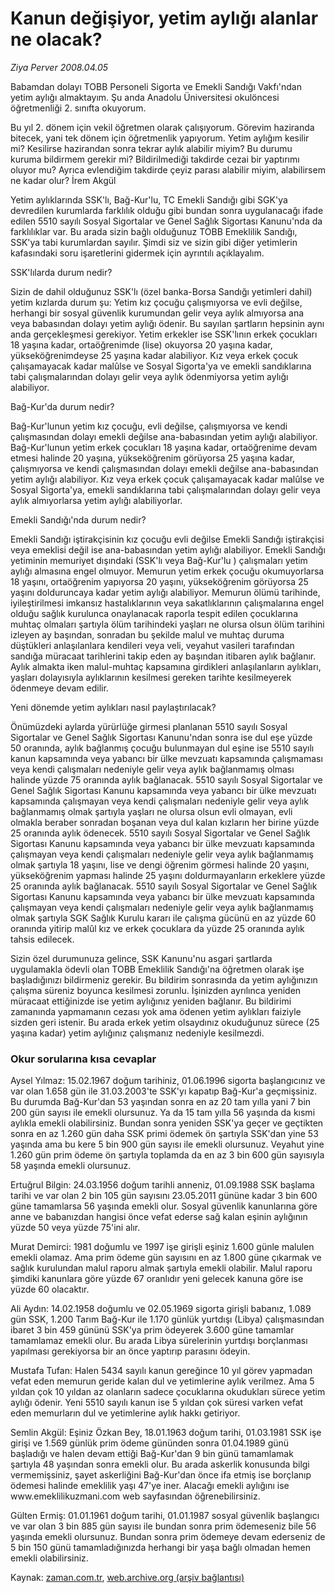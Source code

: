 # Kanun değişiyor, yetim aylığı alanlar ne olacak?

*Ziya Perver 2008.04.05*

<tr><td class="metin" colspan="2" style="padding-top: 20px; padding-left: 5px; padding-right: 10px;">Babamdan dolayı TOBB Personeli Sigorta ve Emekli Sandığı Vakfı'ndan yetim aylığı almaktayım. Şu anda Anadolu Üniversitesi okulöncesi öğretmenliği 2. sınıfta okuyorum.</td></tr><tr><td class="metin" colspan="2" style="padding-top: 20px; padding-left: 5px; padding-right: 10px;"><p>Bu yıl 2. dönem için vekil öğretmen olarak çalışıyorum. Görevim haziranda bitecek, yani tek dönem için öğretmenlik yapıyorum. Yetim aylığım kesilir mi? Kesilirse hazirandan sonra tekrar aylık alabilir miyim? Bu durumu kuruma bildirmem gerekir mi? Bildirilmediği takdirde cezai bir yaptırımı oluyor mu? Ayrıca evlendiğim takdirde çeyiz parası alabilir miyim, alabilirsem ne kadar olur? İrem Akgül
<p>Yetim aylıklarında SSK'lı, Bağ-Kur'lu, TC Emekli Sandığı gibi SGK'ya devredilen kurumlarda farklılık olduğu gibi bundan sonra uygulanacağı ifade edilen 5510 sayılı Sosyal Sigortalar ve Genel Sağlık Sigortası Kanunu'nda da farklılıklar var. Bu arada sizin bağlı olduğunuz TOBB Emeklilik Sandığı, SSK'ya tabi kurumlardan sayılır. Şimdi siz ve sizin gibi diğer yetimlerin kafasındaki soru işaretlerini gidermek için ayrıntılı açıklayalım.
<p>SSK'lılarda durum nedir?
<p>Sizin de dahil olduğunuz SSK'lı (özel banka-Borsa Sandığı yetimleri dahil) yetim kızlarda durum şu: Yetim kız çocuğu çalışmıyorsa ve evli değilse, herhangi bir sosyal güvenlik kurumundan gelir veya aylık almıyorsa ana veya babasından dolayı yetim aylığı ödenir. Bu sayılan şartların hepsinin aynı anda gerçekleşmesi gerekiyor. Yetim erkekler ise SSK'lının erkek çocukları 18 yaşına kadar, ortaöğrenimde (lise) okuyorsa 20 yaşına kadar, yükseköğrenimdeyse 25 yaşına kadar alabiliyor. Kız veya erkek çocuk çalışamayacak kadar malûlse ve Sosyal Sigorta'ya ve emekli sandıklarına tabi çalışmalarından dolayı gelir veya aylık ödenmiyorsa yetim aylığı alabiliyor.
<p>Bağ-Kur'da durum nedir?
<p>Bağ-Kur'lunun yetim kız çocuğu, evli değilse, çalışmıyorsa ve kendi çalışmasından dolayı emekli değilse ana-babasından yetim aylığı alabiliyor. Bağ-Kur'lunun yetim erkek çocukları 18 yaşına kadar, ortaöğrenime devam etmesi halinde 20 yaşına, yükseköğrenim görüyorsa 25 yaşına kadar, çalışmıyorsa ve kendi çalışmasından dolayı emekli değilse ana-babasından yetim aylığı alabiliyor. Kız veya erkek çocuk çalışamayacak kadar malûlse ve Sosyal Sigorta'ya, emekli sandıklarına tabi çalışmalarından dolayı gelir veya aylık almıyorlarsa yetim aylığı alabiliyorlar.
<p>Emekli Sandığı'nda durum nedir?
<p>Emekli Sandığı iştirakçisinin kız çocuğu evli değilse Emekli Sandığı iştirakçisi veya emeklisi değil ise ana-babasından yetim aylığı alabiliyor. Emekli Sandığı yetiminin memuriyet dışındaki (SSK'lı veya Bağ-Kur'lu ) çalışmaları yetim aylığı almasına engel olmuyor. Memurun yetim erkek çocuğu okumuyorlarsa 18 yaşını, ortaöğrenim yapıyorsa 20 yaşını, yükseköğrenim görüyorsa 25 yaşını dolduruncaya kadar yetim aylığı alabiliyor. Memurun ölümü tarihinde, iyileştirilmesi imkansız hastalıklarının veya sakatlıklarının çalışmalarına engel olduğu sağlık kurulunca onaylanacak raporla tespit edilen çocuklarına muhtaç olmaları şartıyla ölüm tarihindeki yaşları ne olursa olsun ölüm tarihini izleyen ay başından, sonradan bu şekilde malul ve muhtaç duruma düştükleri anlaşılanlara kendileri veya veli, veyahut vasileri tarafından sandığa müracaat tarihlerini takip eden ay başından itibaren aylık bağlanır. Aylık almakta iken malul-muhtaç kapsamına girdikleri anlaşılanların aylıkları, yaşları dolayısıyla aylıklarının kesilmesi gereken tarihte kesilmeyerek ödenmeye devam edilir.
<p>Yeni dönemde yetim aylıkları nasıl paylaştırılacak?
<p>Önümüzdeki aylarda yürürlüğe girmesi planlanan 5510 sayılı Sosyal Sigortalar ve Genel Sağlık Sigortası Kanunu'ndan sonra ise dul eşe yüzde 50 oranında, aylık bağlanmış çocuğu bulunmayan dul eşine ise 5510 sayılı kanun kapsamında veya yabancı bir ülke mevzuatı kapsamında çalışmaması veya kendi çalışmaları nedeniyle gelir veya aylık bağlanmamış olması halinde yüzde 75 oranında aylık bağlanacak. 5510 sayılı Sosyal Sigortalar ve Genel Sağlık Sigortası Kanunu kapsamında veya yabancı bir ülke mevzuatı kapsamında çalışmayan veya kendi çalışmaları nedeniyle gelir veya aylık bağlanmamış olmak şartıyla yaşları ne olursa olsun evli olmayan, evli olmakla beraber sonradan boşanan veya dul kalan kızların her birine yüzde 25 oranında aylık ödenecek. 5510 sayılı Sosyal Sigortalar ve Genel Sağlık Sigortası Kanunu kapsamında veya yabancı bir ülke mevzuatı kapsamında çalışmayan veya kendi çalışmaları nedeniyle gelir veya aylık bağlanmamış olmak şartıyla 18 yaşını, lise ve dengi öğrenim görmesi halinde 20 yaşını, yükseköğrenim yapması halinde 25 yaşını doldurmayanların erkeklere yüzde 25 oranında aylık bağlanacak. 5510 sayılı Sosyal Sigortalar ve Genel Sağlık Sigortası Kanunu kapsamında veya yabancı bir ülke mevzuatı kapsamında çalışmayan veya kendi çalışmaları nedeniyle gelir veya aylık bağlanmamış olmak şartıyla SGK Sağlık Kurulu kararı ile çalışma gücünü en az yüzde 60 oranında yitirip malûl kız ve erkek çocuklara da yüzde 25 oranında aylık tahsis edilecek. 
<p>Sizin özel durumunuza gelince, SSK Kanunu'nu asgari şartlarda uygulamakla ödevli olan TOBB Emeklilik Sandığı'na öğretmen olarak işe başladığınızı bildirmeniz gerekir. Bu bildirim sonrasında da yetim aylığınızın çalışma süreniz boyunca kesilmesi zorunlu. İşinizden ayrılınca yeniden müracaat ettiğinizde ise yetim aylığınız yeniden bağlanır. Bu bildirimi zamanında yapmamanın cezası yok ama ödenen yetim aylıkları faiziyle sizden geri istenir. Bu arada erkek yetim olsaydınız okuduğunuz sürece (25 yaşına kadar) yetim aylığınız çalışmanız nedeniyle kesilmezdi.
<p><h3>Okur sorularına kısa cevaplar</h3>
<p>Aysel Yılmaz: 15.02.1967 doğum tarihiniz, 01.06.1996 sigorta başlangıcınız ve var olan 1.658 gün ile 31.03.2003'te SSK'yı kapatıp Bağ-Kur'a geçmişsiniz. Bu durumda Bağ-Kur'dan 53 yaşından sonra en az 20 tam yılla yani 7 bin 200 gün sayısı ile emekli olursunuz. Ya da 15 tam yılla 56 yaşında da kısmi aylıkla emekli olabilirsiniz. Bundan sonra yeniden SSK'ya geçer ve geçtikten sonra en az 1.260 gün daha SSK primi ödemek ön şartıyla SSK'dan yine 53 yaşında ama bu kere 5 bin 900 gün sayısı ile emekli olursunuz. Veyahut yine 1.260 gün prim ödeme ön şartıyla toplamda da en az 3 bin 600 gün sayısıyla 58 yaşında emekli olursunuz.
<p>Ertuğrul Bilgin: 24.03.1956 doğum tarihli anneniz, 01.09.1988 SSK başlama tarihi ve var olan 2 bin 105 gün sayısını 23.05.2011 gününe kadar 3 bin 600 güne tamamlarsa 56 yaşında emekli olur. Sosyal güvenlik kanunlarına göre anne ve babanızdan hangisi önce vefat ederse sağ kalan eşinin aylığının yüzde 50 veya yüzde 75'ini alır.
<p>Murat Demirci: 1981 doğumlu ve 1997 işe girişli eşiniz 1.600 günle malulen emekli olamaz. Ama prim ödeme gün sayısını en az 1.800 güne çıkarmak ve sağlık kurulundan malul raporu almak şartıyla emekli olabilir. Malul raporu şimdiki kanunlara göre yüzde 67 oranlıdır yeni gelecek kanuna göre ise yüzde 60 olacaktır.
<p>Ali Aydın: 14.02.1958 doğumlu ve 02.05.1969 sigorta girişli babanız, 1.089 gün SSK, 1.200 Tarım Bağ-Kur ile 1.170 günlük yurtdışı (Libya) çalışmasından ibaret 3 bin 459 gününü SSK'ya prim ödeyerek 3.600 güne tamamlar tamamlamaz emekli olur. Bu arada Libya sürelerinin yurtdışı borçlanması yapılması gerekiyorsa bir an önce yaptırıp parasını ödeyin.
<p>Mustafa Tufan: Halen 5434 sayılı kanun gereğince 10 yıl görev yapmadan vefat eden memurun geride kalan dul ve yetimlerine aylık verilmez. Ama 5 yıldan çok 10 yıldan az olanların sadece çocuklarına okudukları sürece yetim aylığı ödenir. Yeni 5510 sayılı kanun ise 5 yıldan çok süresi varken vefat eden memurların dul ve yetimlerine aylık hakkı getiriyor.
<p>Semlin Akgül: Eşiniz Özkan Bey, 18.01.1963 doğum tarihi, 01.03.1981 SSK işe girişi ve 1.569 günlük prim ödeme gününden sonra 01.04.1989 günü başladığı ve halen devam ettiği Bağ-Kur'dan 9 bin günü tamamlamak şartıyla 48 yaşından sonra emekli olur. Bu arada askerlik konusunda bilgi vermemişsiniz, şayet askerliğini Bağ-Kur'dan önce ifa etmiş ise borçlanıp ödemesi halinde emeklilik yaşı 47'ye iner. Alacağı emekli aylığını ise www.emeklilikuzmani.com web sayfasından öğrenebilirsiniz.
<p>Gülten Ermiş: 01.01.1961 doğum tarihi, 01.01.1987 sosyal güvenlik başlangıcı ve var olan 3 bin 885 gün sayısı ile bundan sonra prim ödemeseniz bile 56 yaşında emekli olursunuz. Bundan sonra prim ödemeye devam ederseniz de 5 bin 150 günü tamamladığınızda herhangi bir yaşa bağlı olmadan hemen emekli olabilirsiniz.<br/></p></p></p></p></p></p></p></p></p></p></p></p></p></p></p></p></p></p></p></td></tr>

Kaynak: [zaman.com.tr](http://zaman.com.tr/yazar.do?yazino=673656), [web.archive.org (arşiv bağlantısı)](http://web.archive.org/web/20080419003013/http://www.zaman.com.tr:80/yazar.do?yazino=673656)
